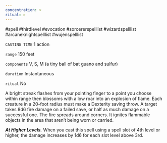 ```yaml
---
concentration: 𐄂
ritual: 𐄂
---
```

#spell #thirdlevel #evocation #sorcererspelllist #wizardspelllist #arcaneknightspelllist #wujenspelllist

`CASTING TIME`
1 action

`range`
150 feet

`components`
V, S, M (a tiny ball of bat guano and sulfur)

`duration`
Instantaneous

`ritual`
No

A bright streak flashes from your pointing finger to a point you choose within range then blossoms with a low roar into an explosion of flame. Each creature in a 20-foot radius must make a Dexterity saving throw. A target takes 8d6 fire damage on a failed save, or half as much damage on a successful one. The fire spreads around corners. It ignites flammable objects in the area that aren’t being worn or carried.

**_At Higher Levels._** When you cast this spell using a spell slot of 4th level or higher, the damage increases by 1d6 for each slot level above 3rd.